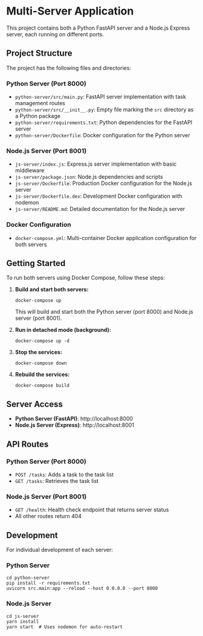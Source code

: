 # Multi-Server Application

This project contains both a Python FastAPI server and a Node.js Express server, each running on different ports.

## Project Structure

The project has the following files and directories:

### Python Server (Port 8000)
- `python-server/src/main.py`: FastAPI server implementation with task management routes
- `python-server/src/__init__.py`: Empty file marking the `src` directory as a Python package
- `python-server/requirements.txt`: Python dependencies for the FastAPI server
- `python-server/Dockerfile`: Docker configuration for the Python server

### Node.js Server (Port 8001)
- `js-server/index.js`: Express.js server implementation with basic middleware
- `js-server/package.json`: Node.js dependencies and scripts
- `js-server/Dockerfile`: Production Docker configuration for the Node.js server
- `js-server/Dockerfile.dev`: Development Docker configuration with nodemon
- `js-server/README.md`: Detailed documentation for the Node.js server

### Docker Configuration
- `docker-compose.yml`: Multi-container Docker application configuration for both servers

## Getting Started

To run both servers using Docker Compose, follow these steps:

1. **Build and start both servers:**
   ```shell
   docker-compose up
   ```
   
   This will build and start both the Python server (port 8000) and Node.js server (port 8001).

2. **Run in detached mode (background):**
   ```shell
   docker-compose up -d
   ```

3. **Stop the services:**
   ```shell
   docker-compose down
   ```

4. **Rebuild the services:**
   ```shell
   docker-compose build
   ```

## Server Access

- **Python Server (FastAPI)**: http://localhost:8000
- **Node.js Server (Express)**: http://localhost:8001

## API Routes

### Python Server (Port 8000)
- `POST /tasks`: Adds a task to the task list
- `GET /tasks`: Retrieves the task list

### Node.js Server (Port 8001)
- `GET /health`: Health check endpoint that returns server status
- All other routes return 404

## Development

For individual development of each server:

### Python Server
```shell
cd python-server
pip install -r requirements.txt
uvicorn src.main:app --reload --host 0.0.0.0 --port 8000
```

### Node.js Server
```shell
cd js-server
yarn install
yarn start  # Uses nodemon for auto-restart
```
